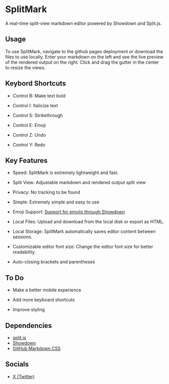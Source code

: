 # SplitMark

A real-time split-view markdown editor powered by Showdown and Split.js.

## Usage
To use SplitMark, navigate to the github pages deployment or download the files to use locally.
Enter your markdown on the left and see the live preview of the rendered output on the right. Click and drag the gutter in the center to resize the views.

## Keybord Shortcuts

* Control B: Make text bold

* Control I: Italicize text

* Control S: Strikethrough

* Control E: Emoji

* Control Z: Undo

* Control Y: Redo

## Key Features 
* Speed: SplitMark is extremely lightweight and fast.

* Split View: Adjustable markdown and rendered output split view

* Privacy: No tracking to be found

* Simple: Extremely simple and easy to use

* Emoji Support: [Support for emojis through Showdown](https://github.com/showdownjs/showdown/wiki/Emojis#introduction)

* Local Files: Upload and download from the local disk or export as HTML.

* Local Storage: SplitMark automatically saves editor content between sessions.

* Customizable editor font size: Change the editor font size for better readability.

* Auto-closing brackets and parentheses

## To Do

* Make a better mobile experience

* Add more keyboard shortcuts

* Improve styling

## Dependencies
* [split.js](https://github.com/splitrb/split.js?files=1)
* [Showdown](https://showdownjs.com/)
* [GitHub Markdown CSS](https://github.com/sindresorhus/github-markdown-css)

## Socials
* [X (Twitter)](https://twitter.com/splitmark1)